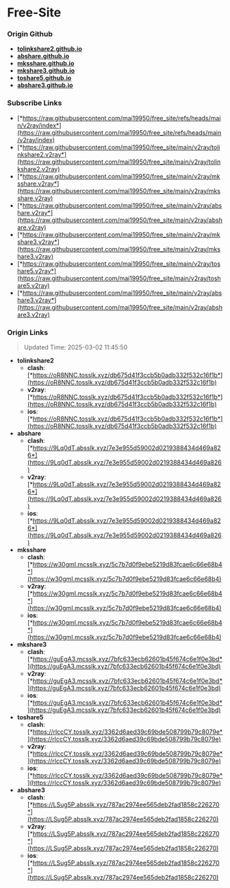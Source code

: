 # Free-Site

### Origin Github

- [**tolinkshare2.github.io**](https://github.com/tolinkshare2/tolinkshare2.github.io)
- [**abshare.github.io**](https://github.com/abshare/abshare.github.io)
- [**mksshare.github.io**](https://github.com/mksshare/mksshare.github.io)
- [**mkshare3.github.io**](https://github.com/mkshare3/mkshare3.github.io)
- [**toshare5.github.io**](https://github.com/toshare5/toshare5.github.io)
- [**abshare3.github.io**](https://github.com/abshare3/abshare3.github.io)

### Subscribe Links

- [*https://raw.githubusercontent.com/mai19950/free_site/refs/heads/main/v2ray/index*](https://raw.githubusercontent.com/mai19950/free_site/refs/heads/main/v2ray/index)
- [*https://raw.githubusercontent.com/mai19950/free_site/main/v2ray/tolinkshare2.v2ray*](https://raw.githubusercontent.com/mai19950/free_site/main/v2ray/tolinkshare2.v2ray)
- [*https://raw.githubusercontent.com/mai19950/free_site/main/v2ray/mksshare.v2ray*](https://raw.githubusercontent.com/mai19950/free_site/main/v2ray/mksshare.v2ray)
- [*https://raw.githubusercontent.com/mai19950/free_site/main/v2ray/abshare.v2ray*](https://raw.githubusercontent.com/mai19950/free_site/main/v2ray/abshare.v2ray)
- [*https://raw.githubusercontent.com/mai19950/free_site/main/v2ray/mkshare3.v2ray*](https://raw.githubusercontent.com/mai19950/free_site/main/v2ray/mkshare3.v2ray)
- [*https://raw.githubusercontent.com/mai19950/free_site/main/v2ray/toshare5.v2ray*](https://raw.githubusercontent.com/mai19950/free_site/main/v2ray/toshare5.v2ray)
- [*https://raw.githubusercontent.com/mai19950/free_site/main/v2ray/abshare3.v2ray*](https://raw.githubusercontent.com/mai19950/free_site/main/v2ray/abshare3.v2ray)

### Origin Links

> Updated Time: 2025-03-02 11:45:50

- **tolinkshare2**
  - **clash**: [*https://oR8NNC.tosslk.xyz/db675d41f3ccb5b0adb332f532c16f1b*](https://oR8NNC.tosslk.xyz/db675d41f3ccb5b0adb332f532c16f1b)
  - **v2ray**: [*https://oR8NNC.tosslk.xyz/db675d41f3ccb5b0adb332f532c16f1b*](https://oR8NNC.tosslk.xyz/db675d41f3ccb5b0adb332f532c16f1b)
  - **ios**: [*https://oR8NNC.tosslk.xyz/db675d41f3ccb5b0adb332f532c16f1b*](https://oR8NNC.tosslk.xyz/db675d41f3ccb5b0adb332f532c16f1b)
- **abshare**
  - **clash**: [*https://9Lq0dT.absslk.xyz/7e3e955d59002d0219388434d469a826*](https://9Lq0dT.absslk.xyz/7e3e955d59002d0219388434d469a826)
  - **v2ray**: [*https://9Lq0dT.absslk.xyz/7e3e955d59002d0219388434d469a826*](https://9Lq0dT.absslk.xyz/7e3e955d59002d0219388434d469a826)
  - **ios**: [*https://9Lq0dT.absslk.xyz/7e3e955d59002d0219388434d469a826*](https://9Lq0dT.absslk.xyz/7e3e955d59002d0219388434d469a826)
- **mksshare**
  - **clash**: [*https://w30gmI.mcsslk.xyz/5c7b7d0f9ebe5219d83fcae6c66e68b4*](https://w30gmI.mcsslk.xyz/5c7b7d0f9ebe5219d83fcae6c66e68b4)
  - **v2ray**: [*https://w30gmI.mcsslk.xyz/5c7b7d0f9ebe5219d83fcae6c66e68b4*](https://w30gmI.mcsslk.xyz/5c7b7d0f9ebe5219d83fcae6c66e68b4)
  - **ios**: [*https://w30gmI.mcsslk.xyz/5c7b7d0f9ebe5219d83fcae6c66e68b4*](https://w30gmI.mcsslk.xyz/5c7b7d0f9ebe5219d83fcae6c66e68b4)
- **mkshare3**
  - **clash**: [*https://guEgA3.mcsslk.xyz/7bfc633ecb62601b45f674c6e1f0e3bd*](https://guEgA3.mcsslk.xyz/7bfc633ecb62601b45f674c6e1f0e3bd)
  - **v2ray**: [*https://guEgA3.mcsslk.xyz/7bfc633ecb62601b45f674c6e1f0e3bd*](https://guEgA3.mcsslk.xyz/7bfc633ecb62601b45f674c6e1f0e3bd)
  - **ios**: [*https://guEgA3.mcsslk.xyz/7bfc633ecb62601b45f674c6e1f0e3bd*](https://guEgA3.mcsslk.xyz/7bfc633ecb62601b45f674c6e1f0e3bd)
- **toshare5**
  - **clash**: [*https://rlccCY.tosslk.xyz/3362d6aed39c69bde508799b79c8079e*](https://rlccCY.tosslk.xyz/3362d6aed39c69bde508799b79c8079e)
  - **v2ray**: [*https://rlccCY.tosslk.xyz/3362d6aed39c69bde508799b79c8079e*](https://rlccCY.tosslk.xyz/3362d6aed39c69bde508799b79c8079e)
  - **ios**: [*https://rlccCY.tosslk.xyz/3362d6aed39c69bde508799b79c8079e*](https://rlccCY.tosslk.xyz/3362d6aed39c69bde508799b79c8079e)
- **abshare3**
  - **clash**: [*https://LSug5P.absslk.xyz/787ac2974ee565deb2fad1858c226270*](https://LSug5P.absslk.xyz/787ac2974ee565deb2fad1858c226270)
  - **v2ray**: [*https://LSug5P.absslk.xyz/787ac2974ee565deb2fad1858c226270*](https://LSug5P.absslk.xyz/787ac2974ee565deb2fad1858c226270)
  - **ios**: [*https://LSug5P.absslk.xyz/787ac2974ee565deb2fad1858c226270*](https://LSug5P.absslk.xyz/787ac2974ee565deb2fad1858c226270)
